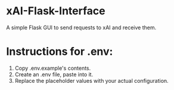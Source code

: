 # xAI-Flask-Interface
A simple Flask GUI to send requests to xAI and receive them.

# Instructions for .env:

1. Copy .env.example's contents.
2. Create an .env file, paste into it.
3. Replace the placeholder values with your actual configuration.
